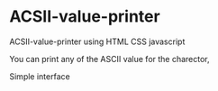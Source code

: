 # ACSII-value-printer
ACSII-value-printer using HTML CSS javascript

You can print any of the ASCII value for the charector, 

Simple interface
